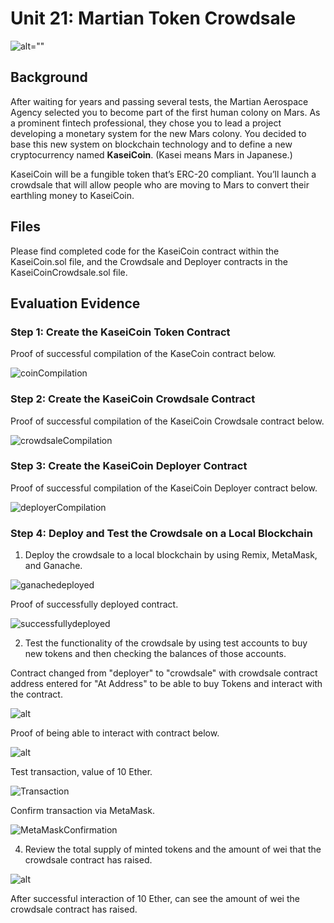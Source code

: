 # Unit 21: Martian Token Crowdsale

![alt=""](Images/application-image.png)

## Background

After waiting for years and passing several tests, the Martian Aerospace Agency selected you to become part of the first human colony on Mars. As a prominent fintech professional, they chose you to lead a project developing a monetary system for the new Mars colony. You decided to base this new system on blockchain technology and to define a new cryptocurrency named **KaseiCoin**. (Kasei means Mars in Japanese.)

KaseiCoin will be a fungible token that’s ERC-20 compliant. You’ll launch a crowdsale that will allow people who are moving to Mars to convert their earthling money to KaseiCoin.

## Files

Please find completed code for the KaseiCoin contract within the KaseiCoin.sol file, and the Crowdsale and Deployer contracts in the KaseiCoinCrowdsale.sol file.

## Evaluation Evidence

### Step 1: Create the KaseiCoin Token Contract

Proof of successful compilation of the KaseCoin contract below. 

![coinCompilation](Images/KaseiCoin_compiled.png)

### Step 2: Create the KaseiCoin Crowdsale Contract

Proof of successful compilation of the KaseiCoin Crowdsale contract below. 

![crowdsaleCompilation](Images/KaseiCoinCrowdsale_complied.png)

### Step 3: Create the KaseiCoin Deployer Contract

Proof of successful compilation of the KaseiCoin Deployer contract below. 

![deployerCompilation](Images/KaseiCoinCrowdsaleDeployer_complied.png)

### Step 4: Deploy and Test the Crowdsale on a Local Blockchain

1. Deploy the crowdsale to a local blockchain by using Remix, MetaMask, and Ganache.

![ganachedeployed](Images/Deployed_Ganache.png)

Proof of successfully deployed contract.

![successfullydeployed](Images/Successfully_Deployed.png)

2. Test the functionality of the crowdsale by using test accounts to buy new tokens and then checking the balances of those accounts.

Contract changed from "deployer" to "crowdsale" with crowdsale contract address entered for "At Address" to be able to buy Tokens and interact with the contract.

![alt](Images/InteractWithContract.png)

Proof of being able to interact with contract below. 

![alt](Images/ProofofInteraction.png)

Test transaction, value of 10 Ether.

![Transaction](Images/BUY_10ETH_1.png)

Confirm transaction via MetaMask. 

![MetaMaskConfirmation](Images/BUY_10ETH_2.png)

4. Review the total supply of minted tokens and the amount of wei that the crowdsale contract has raised.

![alt](Images/BUY_10ETH_3.png)

After successful interaction of 10 Ether, can see the amount of wei the crowdsale contract has raised. 
